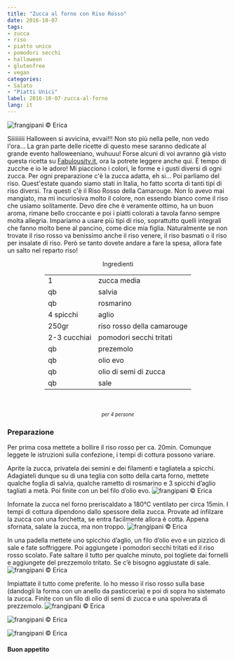 ```yaml
---
title: "Zucca al forno con Riso Rosso"
date: 2016-10-07
tags:
- zucca
- riso
- piatto unico
- pomodori secchi
- halloween
- glutenfree
- vegan
categories:
- Salato
- "Piatti Unici"
label: 2016-10-07-zucca-al-forno
lang: it
---
```

![](header.jpg "frangipani © Erica")

Siiiiiiiii Halloween si avvicina, evvai!!! Non sto più nella pelle, non vedo l'ora... La gran parte delle ricette di questo mese saranno dedicate al grande evento halloweeniano, wuhuuu! Forse alcuni di voi avranno già visto questa ricetta su <a href="http://fabulousity.it" target="_blank">Fabulousity.it</a>, ora la potrete leggere anche qui. È tempo di zucche e io le adoro! Mi piacciono i colori, le forme e i gusti diversi di ogni zucca. Per ogni preparazione c'è la zucca adatta, eh si... Poi parliamo del riso. Quest'estate quando siamo stati in Italia, ho fatto scorta di tanti tipi di riso diversi. Tra questi c'è il Riso Rosso della Camarouge. Non lo avevo mai mangiato, ma mi incuriosiva molto il colore, non essendo bianco come il riso che usiamo solitamente. Devo dire che è veramente ottimo, ha un buon aroma, rimane bello croccante e poi i piatti colorati a tavola fanno sempre molta allegria. Impariamo a usare più tipi di riso, soprattutto quelli integrali che fanno molto bene al pancino, come dice mia figlia. Naturalmente se non trovate il riso rosso va benissimo anche il riso venere, il riso basmati o il riso per insalate di riso. Però se tanto dovete andare a fare la spesa, allora fate un salto nel reparto riso!

<div id="wrapper" style="text-align: center">
  <div id="yourdiv" style="display: inline-block;">
    <div class="ingredients">
      <div class="ingredients-title">Ingredienti</div>
      <table>
        <tbody>
          <tr>
            <td>1</td>
            <td>zucca media</td>
          </tr>
          <tr>
            <td>qb</td>
            <td>salvia</td>
          </tr>
          <tr>
            <td>qb</td>
            <td>rosmarino</td>
          </tr>
          <tr>
            <td>4 spicchi</td>
            <td>aglio</td>
          </tr>
          <tr>
            <td>250gr</td>
            <td>riso rosso della camarouge</td>
          </tr>
          <tr>
            <td>2-3 cucchiai</td>
            <td>pomodori secchi tritati</td>
          </tr>
          <tr>
            <td>qb</td>
            <td>prezemolo</td>
          </tr>
          <tr>
            <td>qb</td>
            <td>olio evo</td>
          </tr>
          <tr>
            <td>qb</td>
            <td>olio di semi di zucca</td>
          </tr>
          <tr>
            <td>qb</td>
            <td>sale</td>  
          </tr>
        </tbody>
      </table>
      <br></br>
      <i class="pull-right" style="font-size: 80%;">per 4 persone</i>
    </div>
  </div>
</div>


<h3>
  <font color="grey">
    <i class="fa fa-cogs"></i>
  </font> Preparazione
</h3>

Per prima cosa mettete a bollire il riso rosso per ca. 20min. Comunque leggete le istruzioni sulla confezione, i tempi di cottura possono variare.

Aprite la zucca, privatela dei semini e dei filamenti e tagliatela a spicchi. Adagiateli dunque su di una teglia con sotto della carta forno, mettete qualche foglia di salvia, qualche rametto di rosmarino e 3 spicchi d’aglio tagliati a metà. Poi finite con un bel filo d’olio evo.
![](zucca.jpg "frangipani © Erica")

Infornate la zucca nel forno preriscaldato a 180°C ventilato per circa 15min. I tempi di cottura dipendono dallo spessore della zucca. Provate ad infilzare la zucca con una forchetta, se entra facilmente allora è cotta. Appena sfornata, salate la zucca, ma non troppo.
![](zuccacotta.jpg "frangipani © Erica")

In una padella mettete uno spicchio d’aglio, un filo d’olio evo e un pizzico di sale e fate soffriggere. Poi aggiungete i pomodori secchi tritati ed il riso rosso scolato. Fate saltare il tutto per qualche minuto, poi togliete dai fornelli e aggiungete del prezzemolo tritato. Se c’è bisogno aggiustate di sale.
![](riso.jpg "frangipani © Erica")

Impiattate il tutto come preferite. Io ho messo il riso rosso sulla base (dandogli la forma con un anello da pasticceria) e poi di sopra ho sistemato la zucca. Finite con un filo di olio di semi di zucca e una spolverata di prezzemolo.
![](risultato1.jpg "frangipani © Erica")

![](risultato2.jpg "frangipani © Erica")

![](risultato3.jpg "frangipani © Erica")


<h4>Buon appetito
  <font color="red">
    <i class="fa fa-smile-o"></i>
  </font>
</h4>

